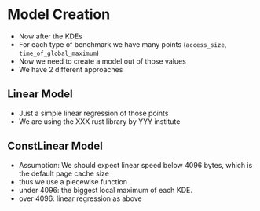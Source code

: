 # Model Creation

- Now after the KDEs
- For each type of benchmark we have many points
  (`access_size`, `time_of_global_maximum`)
- Now we need to create a model out of those values
- We have 2 different approaches

## Linear Model

- Just a simple linear regression of those points
- We are using the XXX rust library by YYY institute

## ConstLinear Model

- Assumption: We should expect linear speed below 4096 bytes, which is the default page cache size
- thus we use a piecewise function
- under 4096: the biggest local maximum of each KDE.
- over 4096: linear regression as above
